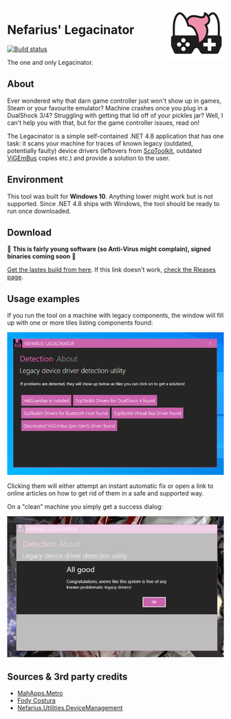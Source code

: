 <img src="assets/NSS-128x128.png" align="right" />

# Nefarius' Legacinator

[![Build status](https://ci.appveyor.com/api/projects/status/03i0d6l2vgonx438?svg=true)](https://ci.appveyor.com/project/nefarius/legacinator)

The one and only Legacinator.

## About

Ever wondered why that darn game controller just won't show up in games, Steam or your favourite emulator? Machine crashes once you plug in a DualShock 3/4? Struggling with getting that lid off of your pickles jar? Well, I can't help you with that, but for the game controller issues, read on!

The Legacinator is a simple self-contained .NET 4.8 application that has one task: it scans your machine for traces of known legacy (outdated, potentially faulty) device drivers (leftovers from [ScpToolkit](https://github.com/nefarius/ScpToolkit), outdated [ViGEmBus](https://github.com/ViGEm/ViGEmBus) copies etc.) and provide a solution to the user.

## Environment

This tool was built for **Windows 10**. Anything lower might work but is not supported. Since .NET 4.8 ships with Windows, the tool should be ready to run once downloaded.

## Download

🚨 **This is fairly young software (so Anti-Virus might complain), signed binaries coming soon** 🚨

[Get the lastes build from here](https://ci.appveyor.com/api/projects/nefarius/legacinator/artifacts/bin%2FRelease%2FLegacinator.exe). If this link doesn't work, [check the Rleases page](../../releases/latest).

## Usage examples

If you run the tool on a machine with legacy components, the window will fill up with one or more tiles listing components found:

![vmware_YnimgAtbM5.png](assets/vmware_YnimgAtbM5.png)

Clicking them will either attempt an instant automatic fix or open a link to online articles on how to get rid of them in a safe and supported way.

On a "clean" machine you simply get a success dialog:

![explorer_IQFdg4ziCh.png](assets/explorer_IQFdg4ziCh.png)

## Sources & 3rd party credits

- [MahApps.Metro](https://github.com/MahApps/MahApps.Metro)
- [Fody Costura](https://github.com/Fody/Costura)
- [Nefarius.Utilities.DeviceManagement](https://github.com/nefarius/Nefarius.Utilities.DeviceManagement)
